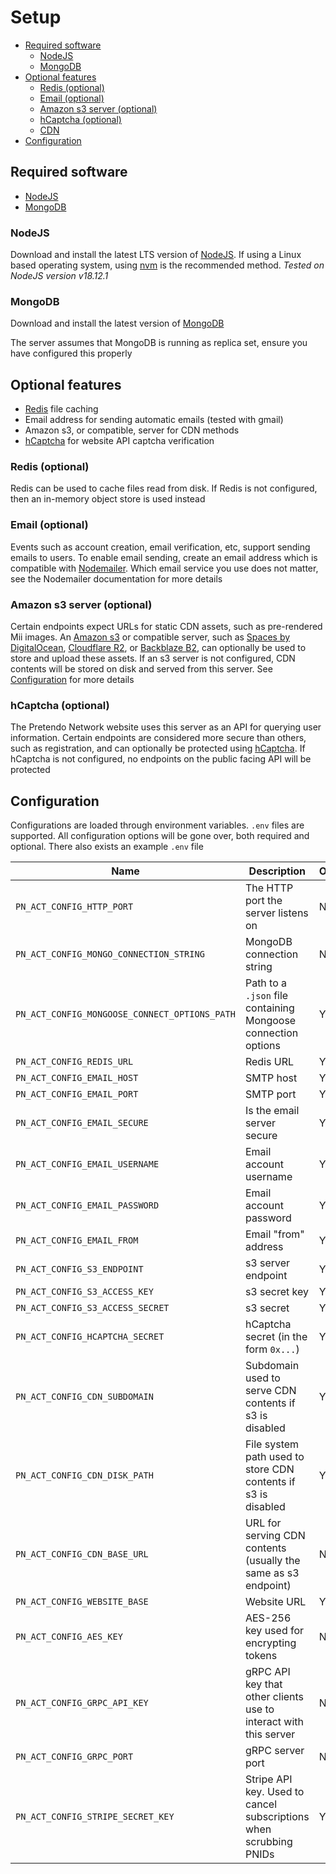 # Setup

- [Required software](#required-software)
	- [NodeJS](#nodejs)
	- [MongoDB](#mongodb)
- [Optional features](#optional-features)
	- [Redis (optional)](#redis-optional)
	- [Email (optional)](#email-optional)
	- [Amazon s3 server (optional)](#amazon-s3-server-optional)
	- [hCaptcha (optional)](#hcaptcha-optional)
	- [CDN](#cdn)
- [Configuration](#configuration)


## Required software

- [NodeJS](https://nodejs.org/)
- [MongoDB](https://www.mongodb.com)

### NodeJS

Download and install the latest LTS version of [NodeJS](https://nodejs.org/). If using a Linux based operating system, using [nvm](https://github.com/nvm-sh/nvm) is the recommended method. _Tested on NodeJS version v18.12.1_

### MongoDB

Download and install the latest version of [MongoDB](https://www.mongodb.com)

The server assumes that MongoDB is running as replica set, ensure you have configured this properly

## Optional features

- [Redis](https://redis.io/) file caching
- Email address for sending automatic emails (tested with gmail)
- Amazon s3, or compatible, server for CDN methods
- [hCaptcha](https://hcaptcha.com/) for website API captcha verification

### Redis (optional)

Redis can be used to cache files read from disk. If Redis is not configured, then an in-memory object store is used instead

### Email (optional)

Events such as account creation, email verification, etc, support sending emails to users. To enable email sending, create an email address which is compatible with [Nodemailer](https://nodemailer.com/). Which email service you use does not matter, see the Nodemailer documentation for more details

### Amazon s3 server (optional)

Certain endpoints expect URLs for static CDN assets, such as pre-rendered Mii images. An [Amazon s3](https://aws.amazon.com/s3/) or compatible server, such as [Spaces by DigitalOcean](https://www.digitalocean.com/products/spaces), [Cloudflare R2](https://www.cloudflare.com/products/r2/), or [Backblaze B2](https://www.backblaze.com/b2/docs/), can optionally be used to store and upload these assets. If an s3 server is not configured, CDN contents will be stored on disk and served from this server. See [Configuration](#configuration) for more details

### hCaptcha (optional)

The Pretendo Network website uses this server as an API for querying user information. Certain endpoints are considered more secure than others, such as registration, and can optionally be protected using [hCaptcha](https://hcaptcha.com/). If hCaptcha is not configured, no endpoints on the public facing API will be protected

## Configuration

Configurations are loaded through environment variables. `.env` files are supported. All configuration options will be gone over, both required and optional. There also exists an example `.env` file

| Name                                          | Description                                                       | Optional |
|-----------------------------------------------|-------------------------------------------------------------------|----------|
| `PN_ACT_CONFIG_HTTP_PORT`                     | The HTTP port the server listens on                               | No       |
| `PN_ACT_CONFIG_MONGO_CONNECTION_STRING`       | MongoDB connection string                                         | No       |
| `PN_ACT_CONFIG_MONGOOSE_CONNECT_OPTIONS_PATH` | Path to a `.json` file containing Mongoose connection options     | Yes      |
| `PN_ACT_CONFIG_REDIS_URL`                     | Redis URL                                                         | Yes      |
| `PN_ACT_CONFIG_EMAIL_HOST`                    | SMTP host                                                         | Yes      |
| `PN_ACT_CONFIG_EMAIL_PORT`                    | SMTP port                                                         | Yes      |
| `PN_ACT_CONFIG_EMAIL_SECURE`                  | Is the email server secure                                        | Yes      |
| `PN_ACT_CONFIG_EMAIL_USERNAME`                | Email account username                                            | Yes      |
| `PN_ACT_CONFIG_EMAIL_PASSWORD`                | Email account password                                            | Yes      |
| `PN_ACT_CONFIG_EMAIL_FROM`                    | Email "from" address                                              | Yes      |
| `PN_ACT_CONFIG_S3_ENDPOINT`                   | s3 server endpoint                                                | Yes      |
| `PN_ACT_CONFIG_S3_ACCESS_KEY`                 | s3 secret key                                                     | Yes      |
| `PN_ACT_CONFIG_S3_ACCESS_SECRET`              | s3 secret                                                         | Yes      |
| `PN_ACT_CONFIG_HCAPTCHA_SECRET`               | hCaptcha secret (in the form `0x...`)                             | Yes      |
| `PN_ACT_CONFIG_CDN_SUBDOMAIN`                 | Subdomain used to serve CDN contents if s3 is disabled            | Yes      |
| `PN_ACT_CONFIG_CDN_DISK_PATH`                 | File system path used to store CDN contents if s3 is disabled     | Yes      |
| `PN_ACT_CONFIG_CDN_BASE_URL`                  | URL for serving CDN contents (usually the same as s3 endpoint)    | No       |
| `PN_ACT_CONFIG_WEBSITE_BASE`                  | Website URL                                                       | Yes      |
| `PN_ACT_CONFIG_AES_KEY`                       | AES-256 key used for encrypting tokens                            | No       |
| `PN_ACT_CONFIG_GRPC_API_KEY`                  | gRPC API key that other clients use to interact with this server  | No       |
| `PN_ACT_CONFIG_GRPC_PORT`                     | gRPC server port                                                  | No       |
| `PN_ACT_CONFIG_STRIPE_SECRET_KEY`             | Stripe API key. Used to cancel subscriptions when scrubbing PNIDs | Yes      |